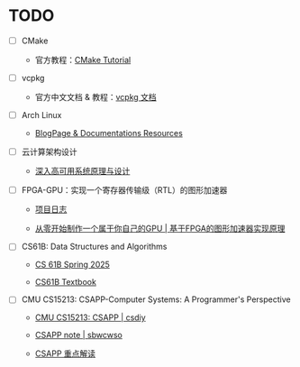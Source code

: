 # TODO

- [ ] CMake
    - 官方教程：[CMake Tutorial](https://cmake.org/cmake/help/v3.22/guide/tutorial/index.html)

- [ ] vcpkg
    - 官方中文文档 & 教程：[vcpkg 文档](https://learn.microsoft.com/zh-cn/vcpkg/)

- [ ] Arch Linux
    - [BlogPage & Documentations Resources](https://blog.virtualguard101.xyz/2025/05/19/arch-linux/)

- [ ] 云计算架构设计
    - [深入高可用系统原理与设计](https://www.thebyte.com.cn/)

- [ ] FPGA-GPU：实现一个寄存器传输级（RTL）的图形加速器
    - [项目日志](https://projects.virtualguard101.xyz/posts/gpu-researching-log/)

    - [从零开始制作一个属于你自己的GPU | 基于FPGA的图形加速器实现原理](https://zhuanlan.zhihu.com/p/714400366?utm_psn=1883987006549374851)

- [ ] CS61B: Data Structures and Algorithms
    - [CS 61B Spring 2025](https://sp25.datastructur.es/)

    - [CS61B Textbook](https://cs61b-2.gitbook.io/cs61b-textbook)

- [ ] CMU CS15213: CSAPP-Computer Systems: A Programmer's Perspective
    - [CMU CS15213: CSAPP | csdiy](https://csdiy.wiki/%E8%AE%A1%E7%AE%97%E6%9C%BA%E7%B3%BB%E7%BB%9F%E5%9F%BA%E7%A1%80/CSAPP/)

    - [CSAPP note | sbwcwso](https://note.sbwcwso.com/CSStudy/#/page/csapp)

    - [CSAPP 重点解读](https://fengmuzi2003.gitbook.io/csapp3e)